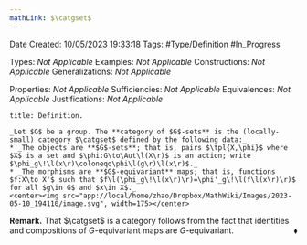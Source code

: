 ```yaml
---
mathLink: $\catgset$
---
```


<div class="topSpace"></div>

Date Created: 10/05/2023 19:33:18
Tags: #Type/Definition #In_Progress

Types: _Not Applicable_
Examples: _Not Applicable_
Constructions: _Not Applicable_
Generalizations: _Not Applicable_

Properties: _Not Applicable_
Sufficiencies: _Not Applicable_
Equivalences: _Not Applicable_
Justifications: _Not Applicable_

``` ad-Definition
title: Definition.

_Let $G$ be a group. The **category of $G$-sets** is the (locally-small) category $\catgset$ defined by the following data:_
* _The objects are **$G$-sets**; that is, pairs $\tpl{X,\phi}$ where $X$ is a set and $\phi:G\to\Aut\l(X\r)$ is an action; write $\phi_g\!\l(x\r)\coloneqq\phi\l(g\r)\l(x\r)$._
* _The morphisms are **$G$-equivariant** maps; that is, functions $f:X\to X'$ such that $f\l(\phi_g\!\l(x\r)\r)=\phi'_g\!\l(f\l(x\r)\r)$ for all $g\in G$ and $x\in X$._
<center><img src="app://local/home/zhao/Dropbox/MathWiki/Images/2023-05-10_194110/image.svg", width=175></center>

```

**Remark.** That $\catgset$ is a category follows from the fact that identities and compositions of $G$-equivariant maps are $G$-equivariant.<span style="float:right;">$\blacklozenge$</span>
